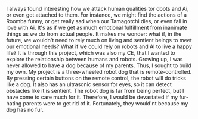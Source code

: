 I always found interesting how we attack human qualities tor obots and Ai, or even get attached to them. For instance, we might find the actions of a Roomba funny, or get really sad when our Tamagotchi dies, or even fall in love with Ai. It's as if we get as much emotional fulfillment from inanimate things as we do from actual people. It makes me wonder: what if, in the future, we wouldn't need to rely much on living and sentient beings to meet our emotional needs? What if we could rely on robots and AI to live a happy life? It is through this project, which was also my CE, that I wanted to explore the relationship between humans and robots. Growing up, I was never allowed to have a dog because of my parents. Thus, I sought to build my own. My project is a three-wheeled robot dog that is remote-controlled. By pressing certain buttons on the remote control, the robot will do tricks like a dog. It also has an ultrasonic sensor for eyes, so it can detect obstacles like it is sentient. The robot dog is far from being perfect, but I have come to care much for it. Therefore, I would be devastated if my fur-hating parents were to get rid of it. Fortunately, they would'nt because my dog has no fur.
